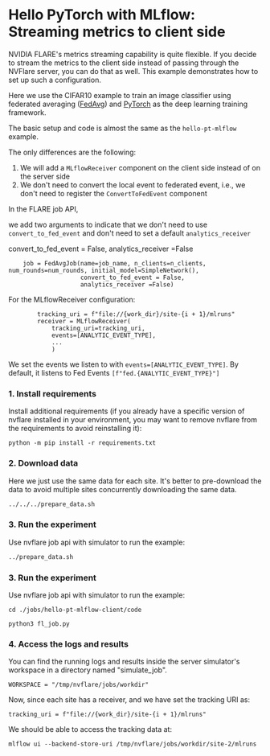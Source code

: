 # Hello PyTorch with MLflow: Streaming metrics to client side 

NVIDIA FLARE's metrics streaming capability is quite flexible. If you decide to stream the metrics to the client side instead of passing through the NVFlare server, you can do that as well. 
This example demonstrates how to set up such a configuration. 

Here we use the CIFAR10 example to train an image classifier using federated averaging ([FedAvg](https://arxiv.org/abs/1602.05629)) and [PyTorch](https://pytorch.org/) as the deep learning training framework.

The basic setup and code is almost the same as the ```hello-pt-mlflow``` example. 

The only differences are the following:
1) We will add a ```MLflowReceiver``` component on the client side instead of on the server side
2) We don't need to convert the local event to federated event, i.e., we don't need to register the ```ConvertToFedEvent``` component


In the FLARE job API, 

we add two arguments to indicate that we don't need to use ```convert_to_fed_event``` and don't need to
set a default ```analytics_receiver```

convert_to_fed_event = False,
analytics_receiver =False
```
    job = FedAvgJob(name=job_name, n_clients=n_clients, num_rounds=num_rounds, initial_model=SimpleNetwork(), 
                    convert_to_fed_event = False,
                    analytics_receiver =False)
```

For the MLflowReceiver configuration:
```
        tracking_uri = f"file://{work_dir}/site-{i + 1}/mlruns"
        receiver = MLflowReceiver(
            tracking_uri=tracking_uri,
            events=[ANALYTIC_EVENT_TYPE],
            ...
            )
```
We set the events we listen to with `events=[ANALYTIC_EVENT_TYPE]`. By default, it listens to Fed Events `[f"fed.{ANALYTIC_EVENT_TYPE}"]`

### 1. Install requirements

Install additional requirements (if you already have a specific version of nvflare installed in your environment, you may want to remove nvflare from the requirements to avoid reinstalling it):


```
python -m pip install -r requirements.txt
```
### 2. Download data

Here we just use the same data for each site. It's better to pre-download the data to avoid multiple sites concurrently downloading the same data.


```bash
../../../prepare_data.sh
```


### 3. Run the experiment

Use nvflare job api with simulator to run the example:

```bash
../prepare_data.sh
```

### 3. Run the experiment

Use nvflare job api with simulator to run the example:

```
cd ./jobs/hello-pt-mlflow-client/code

python3 fl_job.py
```

### 4. Access the logs and results

You can find the running logs and results inside the server simulator's workspace in a directory named "simulate_job".

```WORKSPACE = "/tmp/nvflare/jobs/workdir"```
  
Now, since each site has a receiver, and we have set the tracking URI as:

```tracking_uri = f"file://{work_dir}/site-{i + 1}/mlruns"```

We should be able to access the tracking data at:
```
mlflow ui --backend-store-uri /tmp/nvflare/jobs/workdir/site-2/mlruns
```

